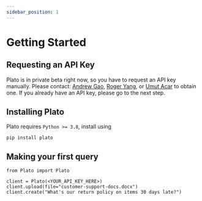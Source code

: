 ```yaml
---
sidebar_position: 1
---
```


# Getting Started

## Requesting an API Key

Plato is in private beta right now, so you have to request an API key manually. Please contact: [Andrew Gao](mailto:agao2@andrew.cmu.edu?subject=Plato%20API%20Key), [Roger Yang](mailto:hryang@andrew.cmu.edu?subject=Plato%20API%20Key), or [Umut Acar](mailto:uacar@andrew.cmu.edu?subject=Plato%20API%20Key) to obtain one. If you already have an API key, please go to the next step.

## Installing Plato

Plato requires `Python >= 3.8`, install using

```
pip install plato
```

## Making your first query

```
from Plato import Plato

client = Plato(<YOUR_API_KEY_HERE>)
client.upload(file="customer-support-docs.docx")
client.create("What's our return policy on items 30 days late?")
```
